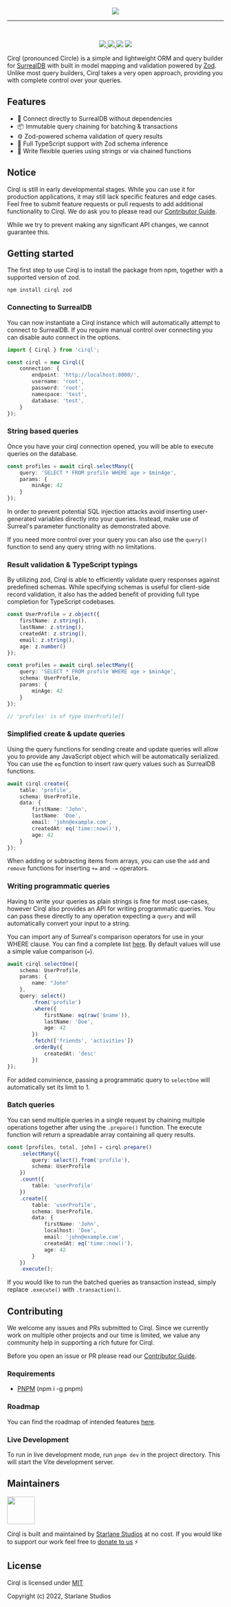 <br>

<div align="center">
	<img src=".github/branding/logo.png">
</div>

<hr />

<br>

<p align="center">
  <a href="https://github.com/StarlaneStudios/cirql/blob/master/LICENSE">
    <img src="https://img.shields.io/github/license/StarlaneStudios/cirql"> 
  </a>
  <a href="https://discord.gg/exaQDX2">
      <img src="https://img.shields.io/discord/414532188722298881">
  </a>
  <img src="https://img.shields.io/bundlephobia/min/cirql">
  <img src="https://img.shields.io/github/contributors/StarlaneStudios/cirql">
</p>

Cirql (pronounced Circle) is a simple and lightweight ORM and query builder for [SurrealDB](https://surrealdb.com/) with built in model mapping and validation powered by [Zod](https://github.com/colinhacks/zod). Unlike most query builders, Cirql takes a very open approach, providing you with complete control over your queries.

## Features
- 🔗 Connect directly to SurrealDB without dependencies
- 📦 Immutable query chaining for batching & transactions
- ⚙️ Zod-powered schema validation of query results
- 📝 Full TypeScript support with Zod schema inference
- 💎 Write flexible queries using strings or via chained functions

## Notice
Cirql is still in early developmental stages. While you can use it for production applications, it may still lack specific features and edge cases. Feel free to submit feature requests or pull requests to add additional functionality to Cirql. We do ask you to please read our [Contributor Guide](CONTRIBUTING.md).

While we try to prevent making any significant API changes, we cannot guarantee this.

## Getting started
The first step to use Cirql is to install the package from npm, together with a supported version of zod.
```
npm install cirql zod
```

### Connecting to SurrealDB
You can now instantiate a Cirql instance which will automatically attempt to connect to SurrealDB. If you require manual control over connecting you can disable auto connect in the options.

```ts
import { Cirql } from 'cirql';

const cirql = new Cirql({
    connection: {
        endpoint: 'http://localhost:8000/',
        username: 'root',
        password: 'root',
        namespace: 'test',
        database: 'test',
    }
});
```

### String based queries
Once you have your cirql connection opened, you will be able to execute queries on the database. 

```ts
const profiles = await cirql.selectMany({ 
    query: 'SELECT * FROM profile WHERE age > $minAge',
    params: {
        minAge: 42
    }
});
```

In order to prevent potential SQL injection attacks avoid inserting user-generated variables directly into your queries. Instead, make use of Surreal's parameter functionality as demonstrated above.

If you need more control over your query you can also use the `query()` function to send any query string with no limitations.

### Result validation & TypeScript typings
By utilizing zod, Cirql is able to efficiently validate query responses against predefined schemas. While specifying schemas is useful for client-side record validation, it also has the added benefit of providing full type completion for TypeScript codebases. 

```ts
const UserProfile = z.object({
    firstName: z.string(),
    lastName: z.string(),
    createdAt: z.string(),
    email: z.string(),
    age: z.number()
});

const profiles = await cirql.selectMany({ 
    query: 'SELECT * FROM profile WHERE age > $minAge',
    schema: UserProfile,
    params: {
        minAge: 42
    }
});

// 'profiles' is of type UserProfile[]
```

### Simplified create & update queries
Using the query functions for sending create and update queries will allow you to provide any JavaScript object which will be automatically serialized. You can use the `eq` function to insert raw query values such as SurrealDB functions.

```ts
await cirql.create({
    table: 'profile',
    schema: UserProfile,
    data: {
        firstName: 'John',
        lastName: 'Doe',
        email: 'john@example.com',
        createdAt: eq('time::now()'),
        age: 42
    }
});
```

When adding or subtracting items from arrays, you can use the `add` and `remove` functions for inserting `+=` and `-=` operators.

### Writing programmatic queries
Having to write your queries as plain strings is fine for most use-cases, however Cirql also provides an API for writing programmatic queries. You can pass these directly to any operation expecting a `query` and will automatically convert your input to a string.

You can import any of Surreal's comparison operators for use in your WHERE clause. You can find a complete list [here](https://github.com/StarlaneStudios/cirql/blob/main/lib/operators.ts). By default values will use a simple value comparison (`=`).

```ts
await cirql.selectOne({
    schema: UserProfile,
    params: {
        name: "John"
    },
    query: select()
        .from('profile')
        .where({
            firstName: eq(raw('$name')),
            lastName: 'Doe',
            age: 42
        })
        .fetch(['friends', 'activities'])
        .orderBy({
            createdAt: 'desc'
        })
});
```

For added convinience, passing a programmatic query to `selectOne` will automatically set its limit to 1.

### Batch queries
You can send multiple queries in a single request by chaining multiple operations together after using the `.prepare()` function. The execute function will return a spreadable array containing all query results.

```ts
const [profiles, total, john] = cirql.prepare()
    .selectMany({ 
        query: select().from('profile'),
        schema: UserProfile
    })
    .count({
        table: 'userProfile'
    })
    .create({
        table: 'userProfile',
        schema: UserProfile,
        data: {
            firstName: 'John',
            localhost: 'Doe',
            email: 'john@example.com',
            createdAt: eq('time::now()'),
            age: 42
        }
    })
    .execute();
```

If you would like to run the batched queries as transaction instead, simply replace `.execute()` with `.transaction()`.

## Contributing
We welcome any issues and PRs submitted to Cirql. Since we currently work on multiple other projects and our time is limited, we value any community help in supporting a rich future for Cirql.

Before you open an issue or PR please read our [Contributor Guide](CONTRIBUTING.md).

### Requirements
- [PNPM](https://pnpm.io/) (npm i -g pnpm)

### Roadmap
You can find the roadmap of intended features [here](ROADMAP.md).

### Live Development
To run in live development mode, run `pnpm dev` in the project directory. This will start the Vite development server.

## Maintainers
<a href="https://starlane.studio">
  <img src=".github/branding/starlane.png" height="64">
</a>

Cirql is built and maintained by <a href="https://starlane.studio/">Starlane Studios</a> at no cost. If you would like to support our work feel free to [donate to us](https://paypal.me/ExodiusStudios) ⚡

## License

Cirql is licensed under [MIT](LICENSE)

Copyright (c) 2022, Starlane Studios